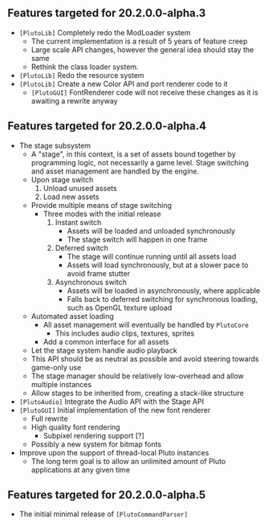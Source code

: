 ## Features targeted for 20.2.0.0-alpha.3
* `[PlutoLib]` Completely redo the ModLoader system
    * The current implementation is a result of 5 years of feature creep 
    * Large scale API changes, however the general idea should stay the same
    * Rethink the class loader system.
* `[PlutoLib]` Redo the resource system
* `[PlutoLib]` Create a new Color API and port renderer code to it
    * `[PlutoGUI]` FontRenderer code will not receive these changes
    as it is awaiting a rewrite anyway

## Features targeted for 20.2.0.0-alpha.4
* The stage subsystem
    * A "stage", in this context, is a set of assets bound together
    by programming logic, not necessarily a game level.
    Stage switching and asset management are handled by the engine.
    * Upon stage switch
        1. Unload unused assets
        2. Load new assets
    * Provide multiple means of stage switching
        * Three modes with the initial release
            1. Instant switch
                * Assets will be loaded and unloaded synchronously
                * The stage switch will happen in one frame
            2. Deferred switch
                * The stage will continue running until all assets load
                * Assets will load synchronously, but at a slower pace
                to avoid frame stutter
            3. Asynchronous switch
                * Assets will be loaded in asynchronously, where applicable
                * Falls back to deferred switching for synchronous loading, 
                such as OpenGL texture upload              
    * Automated asset loading
        * All asset management will eventually be handled by `PlutoCore`
            * This includes audio clips, textures, sprites
        * Add a common interface for all assets
    * Let the stage system handle audio playback
    * This API should be as neutral as possible and avoid steering towards
    game-only use
    * The stage manager should be relatively low-overhead and allow multiple
    instances
    * Allow stages to be inherited from, creating a stack-like structure
* `[PlutoAudio]` Integrate the Audio API with the Stage API
* `[PlutoGUI]` Initial implementation of the new font renderer
    * Full rewrite
    * High quality font rendering
        * Subpixel rendering support [?]
    * Possibly a new system for bitmap fonts
* Improve upon the support of thread-local Pluto instances
    * The long term goal is to allow an unlimited amount of Pluto applications at any given time

## Features targeted for 20.2.0.0-alpha.5
* The initial minimal release of `[PlutoCommandParser]`